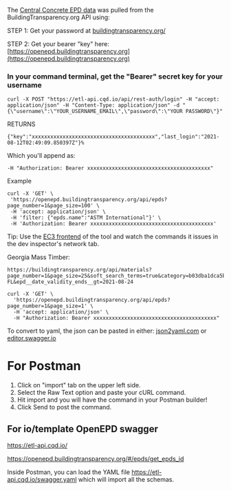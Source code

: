 The [Central Concrete EPD data](https://github.com/modelearth/io/blob/master/template/product/product-concrete.yaml) was pulled from the BuildingTransparency.org API using:  



STEP 1: Get your password at [buildingtransparency.org/](https://www.buildingtransparency.org/)


STEP 2: Get your bearer "key" here: [https://openepd.buildingtransparency.org](https://openepd.buildingtransparency.org)  


### In your command terminal, get the "Bearer" secret key for your username
~~~
curl -X POST "https://etl-api.cqd.io/api/rest-auth/login" -H "accept: application/json" -H "Content-Type: application/json" -d "{\"username\":\"YOUR_USERNAME_EMAIL\",\"password\":\"YOUR PASSWORD\"}"
~~~

RETURNS

~~~
{"key":"xxxxxxxxxxxxxxxxxxxxxxxxxxxxxxxxxxxxxxxx","last_login":"2021-08-12T02:49:09.850397Z"}%   
~~~

Which you'll append as:

~~~
-H "Authorization: Bearer xxxxxxxxxxxxxxxxxxxxxxxxxxxxxxxxxxxxxxxx"
~~~

Example

~~~
curl -X 'GET' \
 'https://openepd.buildingtransparency.org/api/epds?page_number=1&page_size=100' \
 -H 'accept: application/json' \
 -H 'filter: {"epds.name":"ASTM International"}' \
 -H 'Authorization: Bearer xxxxxxxxxxxxxxxxxxxxxxxxxxxxxxxxxxxxxxxx'
~~~

Tip: Use the [EC3 frontend](https://buildingtransparency.org/ec3/material-search) of the tool and watch the commands it issues in the dev inspector's network tab. 

Georgia Mass Timber:

~~~
https://buildingtransparency.org/api/materials?page_number=1&page_size=25&soft_search_terms=true&category=b03dba1dca5b49acb1a5aa4daab546b4&jurisdiction=US-FL&epd__date_validity_ends__gt=2021-08-24
~~~





~~~
curl -X 'GET' \
  'https://openepd.buildingtransparency.org/api/epds?page_number=1&page_size=1' \
  -H 'accept: application/json' \
  -H "Authorization: Bearer xxxxxxxxxxxxxxxxxxxxxxxxxxxxxxxxxxxxxxxx"
~~~



To convert to yaml, the json can be pasted in either: [json2yaml.com](https://www.json2yaml.com/) or [editor.swagger.io](https://editor.swagger.io)


# For Postman

1. Click on "import" tab on the upper left side.
2. Select the Raw Text option and paste your cURL command.
3. Hit import and you will have the command in your Postman builder!
4. Click Send to post the command.


## For io/template OpenEPD swagger

https://etl-api.cqd.io/

https://openepd.buildingtransparency.org/#/epds/get_epds_id  

Inside Postman, you can load the YAML file https://etl-api.cqd.io/swagger.yaml which will import all the schemas.


